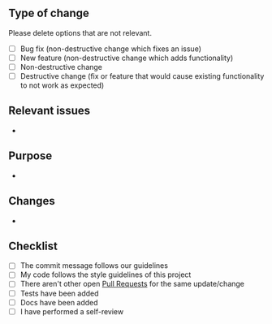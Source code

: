 <!-- You can erase any parts of this template not applicable to your Pull Request. -->

## Type of change
Please delete options that are not relevant.
- [ ] Bug fix (non-destructive change which fixes an issue)
- [ ] New feature (non-destructive change which adds functionality)
- [ ] Non-destructive change
- [ ] Destructive change (fix or feature that would cause existing functionality to not work as expected)

## Relevant issues
<!-- ex.
- resolve #1
-->
- 

## Purpose
- 

## Changes
- 

## Checklist
- [ ] The commit message follows our guidelines
- [ ] My code follows the style guidelines of this project
- [ ] There aren't other open [Pull Requests](../pulls) for the same update/change
- [ ] Tests have been added
- [ ] Docs have been added
- [ ] I have performed a self-review
